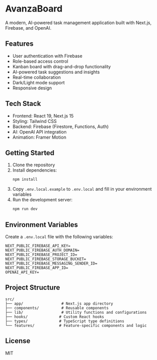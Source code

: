 # AvanzaBoard

A modern, AI-powered task management application built with Next.js, Firebase, and OpenAI.

## Features

- User authentication with Firebase
- Role-based access control
- Kanban board with drag-and-drop functionality
- AI-powered task suggestions and insights
- Real-time collaboration
- Dark/Light mode support
- Responsive design

## Tech Stack

- Frontend: React 19, Next.js 15
- Styling: Tailwind CSS
- Backend: Firebase (Firestore, Functions, Auth)
- AI: OpenAI API integration
- Animation: Framer Motion

## Getting Started

1. Clone the repository
2. Install dependencies:
   ```bash
   npm install
   ```
3. Copy `.env.local.example` to `.env.local` and fill in your environment variables
4. Run the development server:
   ```bash
   npm run dev
   ```

## Environment Variables

Create a `.env.local` file with the following variables:

```
NEXT_PUBLIC_FIREBASE_API_KEY=
NEXT_PUBLIC_FIREBASE_AUTH_DOMAIN=
NEXT_PUBLIC_FIREBASE_PROJECT_ID=
NEXT_PUBLIC_FIREBASE_STORAGE_BUCKET=
NEXT_PUBLIC_FIREBASE_MESSAGING_SENDER_ID=
NEXT_PUBLIC_FIREBASE_APP_ID=
OPENAI_API_KEY=
```

## Project Structure

```
src/
├── app/                 # Next.js app directory
├── components/          # Reusable components
├── lib/                 # Utility functions and configurations
├── hooks/              # Custom React hooks
├── types/              # TypeScript type definitions
└── features/           # Feature-specific components and logic
```

## License

MIT

